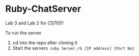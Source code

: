 # Ruby-ChatServer
Lab 3 and Lab 2 for CS7051

To run the server 

1. cd into the repo after cloning it
2. Start the server```$ ruby Server.rb [IP address] [Port No]```


